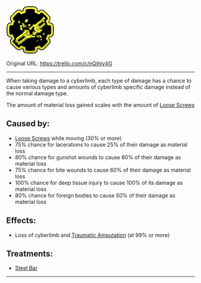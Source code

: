 ![materialloss.png\|200](./Material%20Loss%20-%20Attachments/6718845db30472d958dd7dff.png)

Original URL: https://trello.com/c/nQjhIy4G

---

When taking damage to a cyberlimb, each type of damage has a chance to cause various types and amounts of cyberlimb specific damage instead of the normal damage type.

The amount of material loss gained scales with the amount of [Loose Screws](Loose%20Screws.md)

## Caused by:

- [Loose Screws](Loose%20Screws.md)  while moving (30% or more)
- 75% chance for lacerations to cause 25% of their damage as material loss
- 80% chance for gunshot wounds to cause 80% of their damage as material loss
- 75% chance for bite wounds to cause 60% of their damage as material loss
- 100% chance for deep tissue injury to cause 100% of its damage as material loss
- 80% chance for foreign bodies to cause 50% of their damage as material loss

## Effects:

- Loss of cyberlimb and [Traumatic Amputation](../Extremities/Traumatic%20Amputation.md)  (at 99% or more)

## Treatments:

- [Steel Bar](Steel%20Bar.md)

---

